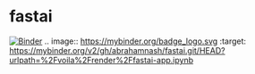 # fastai 
[![Binder](https://mybinder.org/badge_logo.svg)](https://mybinder.org/v2/gh/abrahamnash/fastai.git/HEAD?urlpath=%2Fvoila%2Frender%2Ffastai-app.ipynb)
.. image:: https://mybinder.org/badge_logo.svg
 :target: https://mybinder.org/v2/gh/abrahamnash/fastai.git/HEAD?urlpath=%2Fvoila%2Frender%2Ffastai-app.ipynb
